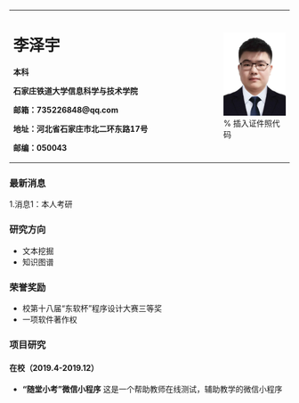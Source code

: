 <table border="0">
  <tr>
    <td width="75%">
      <h1>李泽宇</h1>
      <p><b>本科</b></p>
      <p><b>石家庄铁道大学信息科学与技术学院</b></p>
      <p><b>邮箱：735226848@qq.com</b></p>
      <p><b>地址：河北省石家庄市北二环东路17号</b></p>
      <p><b>邮编：050043</b></p>
    </td>
    <td width="25%">
      <img src="/lizeyu.jpg" width="100%">      % 插入证件照代码
    </td>
  </tr>
</table>

### 最新消息
1.消息1：本人考研

### 研究方向
- 文本挖掘
- 知识图谱

### 荣誉奖励
- 校第十八届“东软杯”程序设计大赛三等奖
- 一项软件著作权

### 项目研究
#### 在校（2019.4-2019.12）
- **“随堂小考”微信小程序**
这是一个帮助教师在线测试，辅助教学的微信小程序
